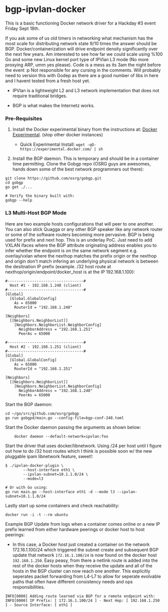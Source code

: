 bgp-ipvlan-docker
=================

This is a basic functioning Docker network driver for a Hackday #3 event Friday Sept 18th.

If you ask some of us old timers in networking what mechanism has the most scale for distributing network state 9/10 times the answer should be BGP. Docker/containerization will drive endpoint density significantly over the next few years. Am interested to see how far we could scale using %100 Go and some new Linux kernel port type of IPVlan L3 mode (No more proxying ARP, umm yes please). Code is a mess as its 3am the night before the event :p Not responsible for any cursing in the comments. Will probably need to version this with Godep as there are a good number of libs in here and I havent tested from a fresh host yet.

- IPVlan is a lightweight L2 and L3 network implementation that does not require traditional bridges.

- BGP is what makes the Internetz works.

### Pre-Requisites

1. Install the Docker experimental binary from the instructions at: [Docker Experimental](https://github.com/docker/docker/tree/master/experimental). (stop other docker instances)
	- Quick Experimental Install: `wget -qO- https://experimental.docker.com/ | sh`

2. Install the BGP daemon. This is temporary and should be in a container time permitting. Clone the Gobgp repo (OSRG guys are awesomes, hands down some of the best network programmers out there):

```
git clone https://github.com/osrg/gobgp.git
cd gobgp
go get ./...

# Verify the binary built with:
gobgp --help
```

###  L3 Multi-Host BGP Mode

Here are two example hosts configurations that will peer to one another. You can also stick Quagga or any other BGP speaker like any network router or some of the software routers becoming more pervasive. BGP is being used for prefix and next hop. This is an underlay PoC. Just need to add VXLAN ifaces where the BGP attribute originating address enables you to infer whether the endpoint is on the same network segment e.g. overlay/vxlan where the nexthop matches the prefix origin or the nexthop and origin don't match infering an underlying physical network is between the desitnation IP prefix (example. /32 host route at nexthop/origin/endpoint/docker_host is at the IP 192.168.1.100):

```
#----------------------------------#
  Host #1 - 192.168.1.248 (client)
#----------------------------------#
[Global]
  [Global.GlobalConfig]
    As = 65000
    RouterId = "192.168.1.248"

[Neighbors]
  [[Neighbors.NeighborList]]
    [Neighbors.NeighborList.NeighborConfig]
      NeighborAddress = "192.168.1.251"
      PeerAs = 65000

#----------------------------------#
  Host #2 - 192.168.1.251 (client)
#----------------------------------#
[Global]
  [Global.GlobalConfig]
    As = 65000
    RouterId = "192.168.1.251"

[Neighbors]
  [[Neighbors.NeighborList]]
    [Neighbors.NeighborList.NeighborConfig]
      NeighborAddress = "192.168.1.248"
      PeerAs = 65000

```

Start the BGP daemon:

```
cd ~/go/src/github.com/osrg/gobgp
go run gobgpd/main.go --config-file=bgp-conf-248.toml
```

Start the Docker daemon passing the arguments as shown below:

```
    docker daemon --default-network=ipvlan:foo
```

Start the driver that uses docker/libnetwork. Using /24 per host until I figure out how to do /32 host routes which I think is possible soon w/ the new pluggable ipam libnetwork feature, sweet!:

```
$ ./ipvlan-docker-plugin \
        --host-interface eth1 \
        --ipvlan-subnet=10.1.1.0/24 \
        --mode=l3

# Or with Go using:
go run main.go --host-interface eth1 -d --mode l3 --ipvlan-subnet=10.1.1.0/24
```

Lastly start up some containers and check reachability:

```
docker run -i -t --rm ubuntu
```

Example BGP Update from logs when a container comes online or a new IP prefix learned from either hardware peerings or docker host to host peerings:

- In this case, a Docker host just created a container on the network 172.16.1.100/24 which triggered the subnet create and subsequent BGP update that network `172.16.1.100/24` is now found on the docker host `192.168.1.250`. Easy peasy, from there a netlink route is added into the rest of the docker hosts when they receive the update and all of the hosts in the BGP cluster can now reach one another. This explicitly seperates packet forwarding from L4-L7 to allow for seperate evolvable paths that often have different consistency needs and ops responsibilities.
```
INFO[0000] Adding route learned via BGP for a remote endpoint with:
INFO[0000] IP Prefix: [ 172.16.1.100/24 ] - Next Hop: [ 192.168.1.250 ] - Source Interface: [ eth1 ]
```